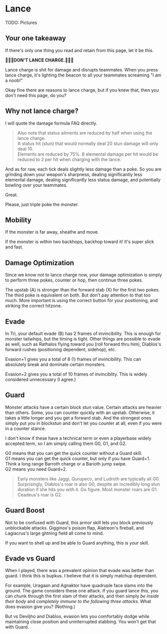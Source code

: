 # Lance

TODO: Pictures

## Your one takeaway
If there's only one thing you read and retain from this page, let it be this.

🎵🎵🎵**DON'T LANCE CHARGE.**🎵🎵🎵

Lance charge is shit for damage and disrupts teammates. When you press lance charge, it's lighting the beacon to all your teammates screaming "I am a noob!"

Okay fine there are reasons to lance charge, but if you knew that, then you don't need this page, do you?

## Why not lance charge?
I will quote the damage formula FAQ directly.

> Also note that status ailments are reduced by half when using the lance charge.  
> A status hit (stun) that would normally deal 20 stun damage will only deal 10.  
> Elements are reduced by 75%.  8 elemental damage per hit would be reduced to 2 per hit when charging with the lance.

And as for raw, each tick deals slightly less damage than a poke. So you are grinding down your weapon's sharpness, dealing significantly less elemental damage, dealing significantly less status damage, and potentially bowling over your teammates.

Great.

Please, just triple poke the monster.

## Mobility
If the monster is far away, sheathe and move.

If the monster is within two backhops, backhop toward it! It's super slick and fast.

## Damage Optimization
Since we know not to lance charge now, your damage optimization is simply to perform three pokes, counter or hop, then continue three pokes.

The upstab (A) is stronger than the forward stab (X) for the first two pokes. The third poke is equivalent on both. But don't pay attention to that too much. More important is using the correct button for your positioning, and striking the correct hitzone.

## Evade
In Tri, your default evade (B) has 2 frames of invincibility. This is enough for monster tailwhips, but the timing is tight. Other things are possible to evade as well, such as Rathalos flying toward you (roll forward thru him), Diablos's forward rushes (positioning dependent, sidehop), etc.

Evasion+1 gives you a total of 8 (!) frames of invincibility. This can absolutely break and dominate certain monsters.

Evasion+2 gives you a total of 10 frames of invinciblity. This is widely considered unnecessary (I agree.)

## Guard
Monster attacks have a certain block stun value. Certain attacks are heavier than others. Some, you can counter quickly with an upstab. Otherwise, it takes a little longer and you get a forward stab. And the strongest ones simply put you in blockstun and don't let you counter at all, even if you were in a counter stance.

I don't know if these have a technical term or even a playerbase widely accepted term, so I am simply calling them G0, G1, and G2.

G0 means that you can get the quick counter without a Guard skill.  
G1 means you can get the quick counter, but only if you have Guard+1. Think a long range Barroth charge or a Barioth jump swipe.  
G2 means you need Guard+2.  

> Early monsters like Jaggi, Qurupeco, and Ludroth are typically all G0. Surprisingly, Diablos's roar is also G0, despite an incredibly long stun duration if she hits you with it. Go figure.
> Most monster roars are G1.
> Ceadeus's roar is G2.

## Guard Boost
Not to be confused with Guard, this armor skill lets you block previously unblockable attacks. Gigginox's poison flap, Alatreon's fireball, and Lagiacrus's large ghtning field all come to mind.

If you want to shell up and be able to Guard anything, this is your skill.

## Evade vs Guard
When I played, there was a prevalent opinion that evade was better than guard. I think this is bupkus. I believe that it is simply matchup dependent.

For example, Uragaan and Agnaktor have quadruple face slams into the ground. The game considers these one attack. If you guard lance this, you can chunk through the first slam of their attacks, and then simply *be inside their body* and *completely immune to the following three attacks.* What does evasion give you? (Nothing.)

But vs Deviljho and Diablos, evasion lets you comfortably dodge while maintaining close position and uninterrupted stabbing. You won't get that with Guard.
